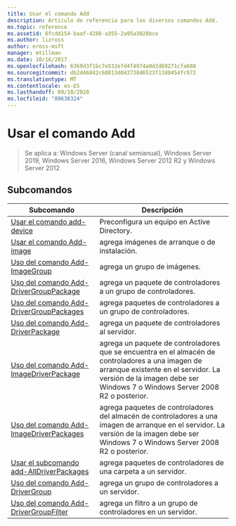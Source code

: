```yaml
---
title: Usar el comando Add
description: Artículo de referencia para los diversos comandos Add.
ms.topic: reference
ms.assetid: 6fcdd154-baaf-4288-a355-2a95a3028bce
ms.author: lizross
author: eross-msft
manager: mtillman
ms.date: 10/16/2017
ms.openlocfilehash: 6369d3f1bc7e532efd4f4974a0d2d69271cfa688
ms.sourcegitcommit: db2d46842c68813d043738d6523f13d8454fc972
ms.translationtype: MT
ms.contentlocale: es-ES
ms.lasthandoff: 09/10/2020
ms.locfileid: "89638324"
---
```

# <a name="using-the-add-command"></a>Usar el comando Add

> Se aplica a: Windows Server (canal semianual), Windows Server 2019, Windows Server 2016, Windows Server 2012 R2 y Windows Server 2012

## <a name="subcommands"></a>Subcomandos
|Subcomando|Descripción|
|-------|--------|
|[Usar el comando add-device](using-the-add-device-command.md)|Preconfigura un equipo en Active Directory.|
|[Usar el comando Add-image](using-the-add-image-command.md)|agrega imágenes de arranque o de instalación.|
|[Uso del comando Add-ImageGroup](using-the-add-imagegroup-command.md)|agrega un grupo de imágenes.|
|[Uso del comando Add-DriverGroupPackage](using-the-add-drivergrouppackage-command.md)|agrega un paquete de controladores a un grupo de controladores.|
|[Uso del comando Add-DriverGroupPackages](using-the-add-drivergrouppackages-command.md)|agrega paquetes de controladores a un grupo de controladores.|
|[Uso del comando Add-DriverPackage](using-the-add-driverpackage-command.md)|agrega un paquete de controladores al servidor.|
|[Uso del comando Add-ImageDriverPackage](using-the-add-imagedriverpackage-command.md)|agrega un paquete de controladores que se encuentra en el almacén de controladores a una imagen de arranque existente en el servidor. La versión de la imagen debe ser Windows 7 o Windows Server 2008 R2 o posterior.|
|[Uso del comando Add-ImageDriverPackages](using-the-add-imagedriverpackages-command.md)|agrega paquetes de controladores del almacén de controladores a una imagen de arranque en el servidor. La versión de la imagen debe ser Windows 7 o Windows Server 2008 R2 o posterior.|
|[Usar el subcomando add-AllDriverPackages](using-the-add-alldriverpackages-subcommand.md)|agrega paquetes de controladores de una carpeta a un servidor.|
|[Uso del comando Add-DriverGroup](using-the-add-drivergroup-command.md)|agrega un grupo de controladores a un servidor.|
|[Uso del comando Add-DriverGroupFilter](using-the-add-drivergroupfilter-command.md)|agrega un filtro a un grupo de controladores en un servidor.|
